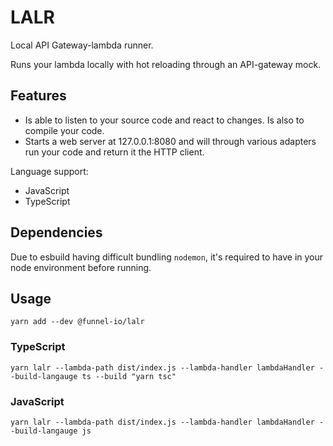 # LALR

Local API Gateway-lambda runner.

Runs your lambda locally with hot reloading through an API-gateway mock.

## Features

- Is able to listen to your source code and react to changes. Is also to compile your code.
- Starts a web server at 127.0.0.1:8080 and will through various adapters run your code and return it the HTTP client.

Language support:

- JavaScript
- TypeScript

## Dependencies

Due to esbuild having difficult bundling `nodemon`, it's required to have in your node environment before running.

## Usage

`yarn add --dev @funnel-io/lalr`

### TypeScript

`yarn lalr --lambda-path dist/index.js --lambda-handler lambdaHandler --build-langauge ts --build "yarn tsc"`

### JavaScript

`yarn lalr --lambda-path dist/index.js --lambda-handler lambdaHandler --build-langauge js`
